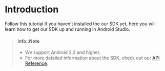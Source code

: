 # Introduction

Follow this tutorial if you haven’t installed the our SDK yet, here you will learn how to get our SDK up and running in Android Studio.



> #### info::Note
> * We support Android 2.3 and higher.
> * For more detailed information about the SDK, check out our [API Reference](http://parseplatform.org/Parse-SDK-Android/api/ "Parse-SDK-Android").